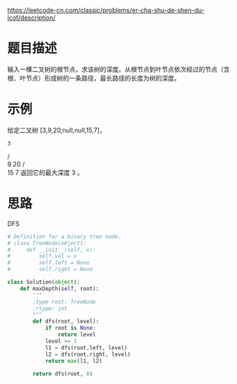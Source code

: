 https://leetcode-cn.com/classic/problems/er-cha-shu-de-shen-du-lcof/description/
# 题目描述
输入一棵二叉树的根节点，求该树的深度。从根节点到叶节点依次经过的节点（含根、叶节点）形成树的一条路径，最长路径的长度为树的深度。

# 示例
给定二叉树 [3,9,20,null,null,15,7]，

    3
   / \
  9  20
    /  \
   15   7
返回它的最大深度 3 。

# 思路
DFS

```python
# Definition for a binary tree node.
# class TreeNode(object):
#     def __init__(self, x):
#         self.val = x
#         self.left = None
#         self.right = None

class Solution(object):
    def maxDepth(self, root):
        """
        :type root: TreeNode
        :rtype: int
        """
        def dfs(root, level):
            if root is None:
                return level
            level += 1
            l1 = dfs(root.left, level)
            l2 = dfs(root.right, level)
            return max(l1, l2)
            
        return dfs(root, 0)




